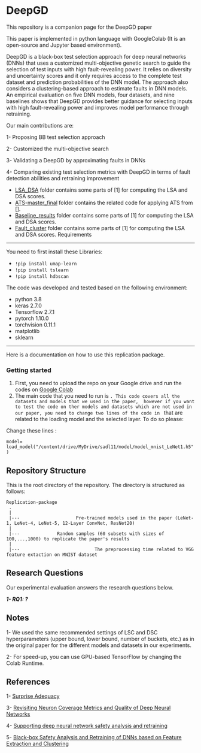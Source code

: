 # DeepGD

This repository is a companion page for the DeepGD paper 

This paper is implemented in python language with GoogleColab (It is an open-source and Jupyter based environment).

DeepGD is a black-box test selection approach for deep neural networks (DNNs) that uses a customized multi-objective genetic search to guide
the selection of test inputs with high fault-revealing power. It relies on diversity and uncertainty scores and it only requires 
access to the complete test dataset and prediction probabilities of the DNN model. 
The approach also considers a clustering-based approach to estimate faults
in DNN models. An empirical evaluation on five DNN models, four datasets, and nine baselines shows that DeepGD provides better guidance for selecting 
inputs with high fault-revealing power and improves model performance through retraining.


Our main contributions are:

1- Proposing BB test selection approach

2- Customized the multi-objective search

3- Validating a DeepGD by approximating faults in DNNs

4- Comparing existing test selection metrics with DeepGD in terms of fault detection abilities and retraining improvement 


* [LSA_DSA](LSA_DSA/) folder contains some parts of [1] for computing the LSA and DSA scores.
* [ATS-master_final](ATS-master_final/) folder contains the related code for applying ATS from [].
* [Baseline_results](Baseline_results/) folder contains some parts of [1] for computing the LSA and DSA scores.
* [Fault_cluster](Fault_cluster/) folder contains some parts of [1] for computing the LSA and DSA scores.
Requirements
---------------
You need to first install these Libraries:
  - `!pip install umap-learn`
  - `!pip install tslearn`
  - `!pip install hdbscan`

The code was developed and tested based on the following environment:

- python 3.8
- keras 2.7.0
- Tensorflow 2.7.1
- pytorch 1.10.0
- torchvision 0.11.1
- matplotlib
- sklearn

---------------
Here is a documentation on how to use this replication package.

### Getting started

1. First, you need to upload the repo on your Google drive and run the codes on [Google Colab](https://colab.research.google.com)
2. The main code that you need to run is ``. This code covers all the datasets and models that we used in the paper, 
however if you want to test the code on ther models and datasets which are not used in our paper, you need to change two lines of the code in `` that are related to the loading model and the selected layer. 
To do so please:

Change these lines :

`model= load_model("/content/drive/MyDrive/sadl11/model/model_mnist_LeNet1.h5")`




Repository Structure
---------------
This is the root directory of the repository. The directory is structured as follows:

    Replication-package
     .
     |
     |---                     Pre-trained models used in the paper (LeNet-1, LeNet-4, LeNet-5, 12-Layer ConvNet, ResNet20)
     |
     |---              Random samples (60 subsets with sizes of 100,...,1000) to replicate the paper's results
     |
     |---                            The preprocessing time related to VGG feature extaction on MNIST dataset             
  

Research Questions
---------------
Our experimental evaluation answers the research questions below.

_**1- RQ1: ?**_

Notes
-----

1- We used the same recommended settings of LSC and DSC hyperparameters (upper bound, lower bound, number of buckets, etc.) as in the original paper for the different models and datasets in our experiments.

2- For speed-up, you can use GPU-based TensorFlow by changing the Colab Runtime.

References
-----
1- [Surprise Adequacy](https://github.com/coinse/sadl)

3- [Revisiting Neuron Coverage Metrics and Quality of Deep Neural Networks](https://github.com/soarsmu/Revisiting_Neuron_Coverage/blob/master/Correlation/coverage.py)

4- [Supporting deep neural network safety analysis and retraining](https://www.researchgate.net/publication/339015259_Supporting_DNN_Safety_Analysis_and_Retraining_through_Heatmap-based_Unsupervised_Learning)

5- [Black-box Safety Analysis and Retraining of DNNs based on Feature Extraction and Clustering](https://www.semanticscholar.org/paper/Black-box-Safety-Analysis-and-Retraining-of-DNNs-on-Attaoui-Fahmy/a29c208751555a4c2d4874070b8555fc53e5a414)
